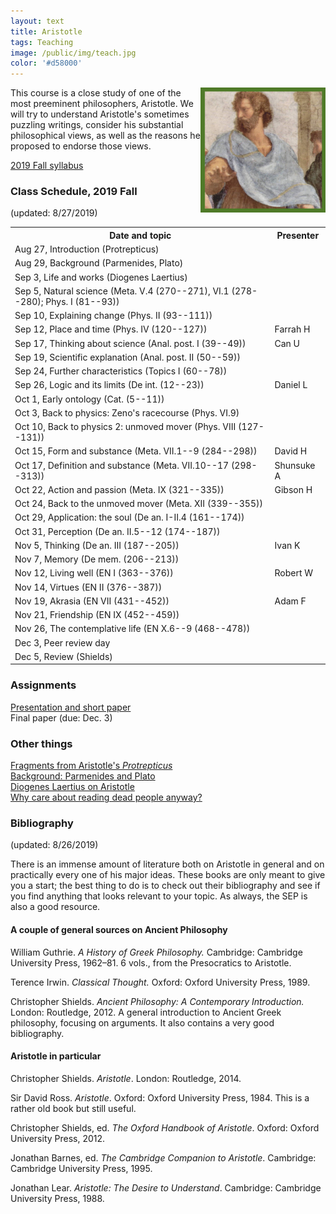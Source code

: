 ```yaml
---
layout: text
title: Aristotle
tags: Teaching
image: /public/img/teach.jpg
color: '#d58000'
---
```


<img class="img-single" align="right" src="/public/img/arist.jpg" width="200">

This course is a close study of one of the most preeminent philosophers, Aristotle. We will try to understand Aristotle's sometimes puzzling writings, consider his substantial philosophical views, as well as the reasons he proposed to endorse those views.


<a href="http://zitavtoth.com/2_teaching/Arist/Arist2019F.pdf">2019 Fall syllabus</a>


### Class Schedule, 2019 Fall

(updated: 8/27/2019)

<table>
<tr>
<th> Date and topic </th>
<th> Presenter </th>
</tr>
<tr>
<td>Aug 27, Introduction (Protrepticus)</td>
<td> </td>
</tr>
<tr>
<td> Aug 29, Background (Parmenides, Plato)</td>
<td> </td>
</tr>
<tr>
<td> Sep 3, Life and works (Diogenes Laertius) </td>
<td> </td>
</tr>
<tr>
<td> Sep 5, Natural science (Meta. V.4 (270--271), VI.1 (278--280); Phys. I (81--93)) </td>
<td> </td>
</tr>
<tr>
<td> Sep 10, Explaining change (Phys. II (93--111)) </td>
<td></td>
</tr>
<tr>
<td> Sep 12, Place and time (Phys. IV (120--127)) </td>
<td> Farrah H</td>
</tr>
<tr>
<td> Sep 17, Thinking about science (Anal. post. I (39--49)) </td>
<td> Can U </td>
</tr>
<tr>
<td> Sep 19, Scientific explanation (Anal. post. II (50--59)) </td>
<td> </td>
</tr>
<tr>
<td> Sep 24, Further characteristics  (Topics I (60--78)) </td>
<td> </td>
</tr>
<tr>
<td> Sep 26, Logic and its limits (De int. (12--23)) </td>
<td> Daniel L </td>
</tr>
<tr>
<td> Oct 1, Early ontology (Cat. (5--11)) </td>
<td> </td>
</tr>
<tr>
<td> Oct 3, Back to physics: Zeno's racecourse (Phys. VI.9) </td>
<td> </td>
</tr>
<tr>
<td> Oct 10, Back to physics 2: unmoved mover (Phys. VIII (127--131)) </td>
<td> </td>
</tr>
<tr>
<td> Oct 15, Form and substance (Meta. VII.1--9 (284--298)) </td> <td> David H </td>
</tr>
<tr>
<td> Oct 17, Definition and substance (Meta. VII.10--17 (298--313)) </td>
<td> Shunsuke A</td>
</tr>
<tr>
<td> Oct 22, Action and passion (Meta. IX (321--335)) </td>
<td> Gibson H </td>
</tr>
<tr>
<td> Oct 24, Back to the unmoved mover (Meta. XII (339--355)) </td>
<td> </td>
</tr>
<tr>
<td> Oct 29, Application: the soul (De an. I-II.4 (161--174))</td>
<td> </td>
</tr>
<tr>
<td> Oct 31, Perception (De an. II.5--12 (174--187)) </td>
<td> </td>
</tr>
<tr>
<td> Nov 5, Thinking (De an. III (187--205)) </td>
<td> Ivan K</td>
</tr>
<tr>
<td> Nov 7, Memory (De mem. (206--213)) </td>
<td> </td>
</tr>
<tr>
<td> Nov 12, Living well (EN I (363--376)) </td>
<td> Robert W </td>
</tr>
<tr>
<td> Nov 14, Virtues (EN II (376--387)) </td>
<td> </td>
</tr>
<tr>
<td> Nov 19, Akrasia (EN VII (431--452)) </td>
<td> Adam F </td>
</tr>
<tr>
<td> Nov 21, Friendship (EN IX (452--459)) </td>
<td> </td>
</tr>
<tr>
<td> Nov 26, The contemplative life (EN X.6--9 (468--478)) </td>
<td> </td>
</tr>
<tr>
<td> Dec 3, Peer review day </td>
<td> </td>
</tr>
<tr>
<td> Dec 5, Review (Shields) </td>
<td> </td>
</tr>
</table>

### Assignments

<a href="http://zitavtoth.com/2_teaching/Arist/Arist_shortpaper.pdf">Presentation and short paper</a><br>
Final paper (due: Dec. 3)


### Other things

<a href="http://zitavtoth.com/2_teaching/Arist/Protrepticus.pdf">Fragments from Aristotle's *Protrepticus*</a><br>
<a href="http://zitavtoth.com/2_teaching/Arist/Background.pdf">Background: Parmenides and Plato</a><br>
<a href="http://zitavtoth.com/2_teaching/Arist/DL_Arist.pdf">Diogenes Laertius on Aristotle</a><br>
<a href="http://learning.hccs.edu/faculty/christina.hemati/phil1301/readings/lewis-on-the-reading-of-old-books/view" target="_blank">Why care about reading dead people anyway?</a>


### Bibliography

(updated: 8/26/2019)

There is an immense amount of literature both on Aristotle in general and on practically every one of his major ideas. These books are only meant to give you a start; the best thing to do is to check out their bibliography and see if you find anything that looks relevant to your topic. As always, the SEP is also a good resource.



#### A couple of general sources on Ancient Philosophy

William Guthrie. _A History of Greek Philosophy._ Cambridge: Cambridge University Press, 1962–81. 6 vols., from the Presocratics to Aristotle.

Terence Irwin. _Classical Thought._ Oxford: Oxford University Press, 1989.

Christopher Shields. *Ancient Philosophy: A Contemporary Introduction.* London: Routledge, 2012. A general introduction to Ancient Greek philosophy, focusing on arguments. It also contains a very good bibliography.


#### Aristotle in particular

Christopher Shields. _Aristotle_.  London: Routledge, 2014.

Sir David Ross. _Aristotle_. Oxford: Oxford University Press, 1984. This is a rather old book but still useful.

Christopher Shields, ed. _The Oxford Handbook of Aristotle_. Oxford: Oxford University Press, 2012.

Jonathan Barnes, ed. _The Cambridge Companion to Aristotle_. Cambridge: Cambridge University Press, 1995.

Jonathan Lear. _Aristotle: The Desire to Understand_. Cambridge: Cambridge University Press, 1988.
